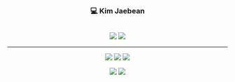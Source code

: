 <div align="center">
  
<!--   <img align="right" src="https://github-readme-stats.vercel.app/api/top-langs/?username=cantsleep18&theme=dracula&exclude_repo=Computer-Science-Engineering,clone-zoom&hide=Procfile&layout=compact&langs_count=10"/>
   -->
  ### :computer: Kim Jaebean  
  <br>
  <a href="https://hits.seeyoufarm.com"><img src="https://hits.seeyoufarm.com/api/count/incr/badge.svg?url=https%3A%2F%2Fgithub.com%2Fcantsleep18&count_bg=%23000000&title_bg=%23000000&icon=github.svg&icon_color=%23FFFFFF&title=Github&edge_flat=false"/></a>
  <a href="https://solved.ac/cantsleep"><img src="http://mazassumnida.wtf/api/mini/generate_badge?boj=cantsleep"/></a>
  
  ---

  
  <a><img src="https://img.shields.io/badge/JavaScript-323330?style=flat&logo=javascript&logoColor=F7DF1E"/></a> 
  <a><img src="https://img.shields.io/badge/React-20232A?style=flat&logo=react&logoColor=61DAFB"/></a>
  <a><img src="https://img.shields.io/badge/Rust-000000?style=flat&logo=rust&logoColor=white"/></a>
<!--   <a><img src="https://img.shields.io/badge/Rust-000000?style=flat&logo=rust&logoColor=white"/><a>   -->
  
  <a><img src="https://img.shields.io/badge/Bitcoin-000000?style=flat&logo=bitcoin&logoColor=white"/></a>
  <a><img src="https://img.shields.io/badge/Ethereum-3C3C3D?style=flat&logo=Ethereum&logoColor=white"/></a>
<!--   <a><img src="https://img.shields.io/badge/chainlink-375BD2?style=flat&logo=chainlink&logoColor=white"/></a> -->
 
</div> 
